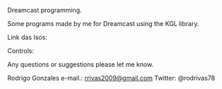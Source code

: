 

Dreamcast programming.

Some programs made by me for Dreamcast using the KGL library.

Link das Isos:

Controls:


Any questions or suggestions please let me know.

 Rodrigo Gonzales
 e-mail.: rrivas2009@gmail.com
 Twitter: @rodrivas78
